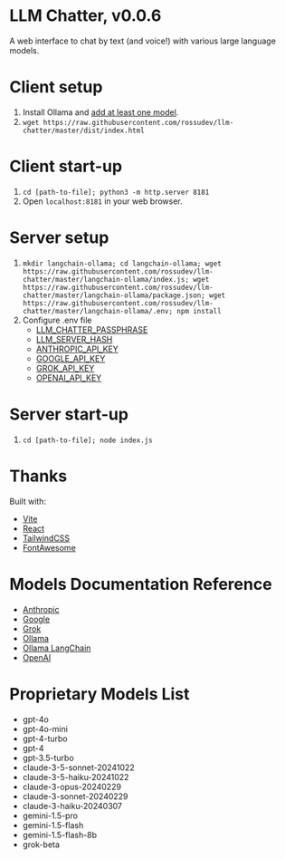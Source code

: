 # LLM Chatter, v0.0.6

A web interface to chat by text (and voice!) with various large language models.

# Client setup

1. Install Ollama and [add at least one model](https://www.ollama.ai/library).
2. `wget https://raw.githubusercontent.com/rossudev/llm-chatter/master/dist/index.html`

# Client start-up

1. `cd [path-to-file]; python3 -m http.server 8181`
2. Open `localhost:8181` in your web browser.

# Server setup

1. `mkdir langchain-ollama; cd langchain-ollama; wget https://raw.githubusercontent.com/rossudev/llm-chatter/master/langchain-ollama/index.js; wget https://raw.githubusercontent.com/rossudev/llm-chatter/master/langchain-ollama/package.json; wget https://raw.githubusercontent.com/rossudev/llm-chatter/master/langchain-ollama/.env; npm install`
2. Configure .env file
   - [LLM_CHATTER_PASSPHRASE](https://bcrypt.online/)
   - [LLM_SERVER_HASH](https://duckduckgo.com/?q=generate+password+32+characters)
   - [ANTHROPIC_API_KEY](https://www.anthropic.com/api)
   - [GOOGLE_API_KEY](https://ai.google.dev/gemini-api/docs/billing)
   - [GROK_API_KEY](https://console.x.ai/)
   - [OPENAI_API_KEY](https://platform.openai.com/account/billing)

# Server start-up

1. `cd [path-to-file]; node index.js`

# Thanks

Built with: 

- [Vite](https://vitejs.dev/)
- [React](https://react.dev/)
- [TailwindCSS](https://tailwindcss.com/)
- [FontAwesome](https://fontawesome.com/)

# Models Documentation Reference
- [Anthropic](https://docs.anthropic.com/)
- [Google](https://ai.google.dev/gemini-api/docs)
- [Grok](https://docs.x.ai/docs)
- [Ollama](https://github.com/jmorganca/ollama/blob/main/docs/api.md)
- [Ollama LangChain](https://js.langchain.com/docs/integrations/llms/ollama/)
- [OpenAI](https://platform.openai.com/docs/overview)

# Proprietary Models List
- gpt-4o
- gpt-4o-mini
- gpt-4-turbo
- gpt-4
- gpt-3.5-turbo
- claude-3-5-sonnet-20241022
- claude-3-5-haiku-20241022
- claude-3-opus-20240229
- claude-3-sonnet-20240229
- claude-3-haiku-20240307
- gemini-1.5-pro
- gemini-1.5-flash
- gemini-1.5-flash-8b
- grok-beta